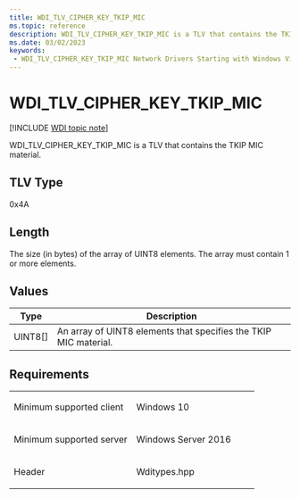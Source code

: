 ```yaml
---
title: WDI_TLV_CIPHER_KEY_TKIP_MIC
ms.topic: reference
description: WDI_TLV_CIPHER_KEY_TKIP_MIC is a TLV that contains the TKIP MIC material.
ms.date: 03/02/2023
keywords:
 - WDI_TLV_CIPHER_KEY_TKIP_MIC Network Drivers Starting with Windows Vista
---
```


# WDI\_TLV\_CIPHER\_KEY\_TKIP\_MIC

[!INCLUDE [WDI topic note](../includes/wdi-version-warning.md)]


WDI\_TLV\_CIPHER\_KEY\_TKIP\_MIC is a TLV that contains the TKIP MIC material.

## TLV Type


0x4A

## Length


The size (in bytes) of the array of UINT8 elements. The array must contain 1 or more elements.

## Values


| Type      | Description                                                      |
|-----------|------------------------------------------------------------------|
| UINT8\[\] | An array of UINT8 elements that specifies the TKIP MIC material. |

 

## Requirements

<table>
<colgroup>
<col width="50%" />
<col width="50%" />
</colgroup>
<tbody>
<tr class="odd">
<td><p>Minimum supported client</p></td>
<td><p>Windows 10</p></td>
</tr>
<tr class="even">
<td><p>Minimum supported server</p></td>
<td><p>Windows Server 2016</p></td>
</tr>
<tr class="odd">
<td><p>Header</p></td>
<td>Wditypes.hpp</td>
</tr>
</tbody>
</table>

 

 




